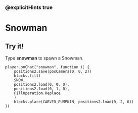 ### @explicitHints true

# Snowman

## Try it!

Type **snowman** to spawn a Snowman.

```template
player.onChat("snowman", function () {
    positions2.save(posCamera(0, 0, 2))
    blocks.fill(
    SNOW,
    positions2.load(0, 0, 0),
    positions2.load(0, 1, 0),
    FillOperation.Replace
    )
    blocks.place(CARVED_PUMPKIN, positions2.load(0, 2, 0))
})
```